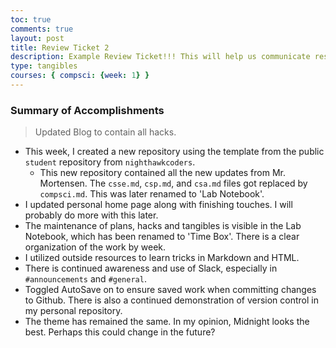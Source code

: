 ```yaml
---
toc: true
comments: true
layout: post
title: Review Ticket 2
description: Example Review Ticket!!! This will help us communicate results.
type: tangibles
courses: { compsci: {week: 1} }
---
```


### Summary of Accomplishments
> Updated Blog to contain all hacks.  
- This week, I created a new repository using the template from the public `student` repository from `nighthawkcoders`.
    - This new repository contained all the new updates from Mr. Mortensen. The `csse.md`, `csp.md`, and `csa.md` files got replaced by `compsci.md`. This was later renamed to 'Lab Notebook'.
- I updated personal home page along with finishing touches. I will probably do more with this later.
- The maintenance of plans, hacks and tangibles is visible in the Lab Notebook, which has been renamed to 'Time Box'. There is a clear organization of the work by week.
- I utilized outside resources to learn tricks in Markdown and HTML.
- There is continued awareness and use of Slack, especially in `#announcements` and `#general`.
- Toggled AutoSave on to ensure saved work when committing changes to Github. There is also a continued demonstration of version control in my personal repository.
- The theme has remained the same. In my opinion, Midnight looks the best. Perhaps this could change in the future?
